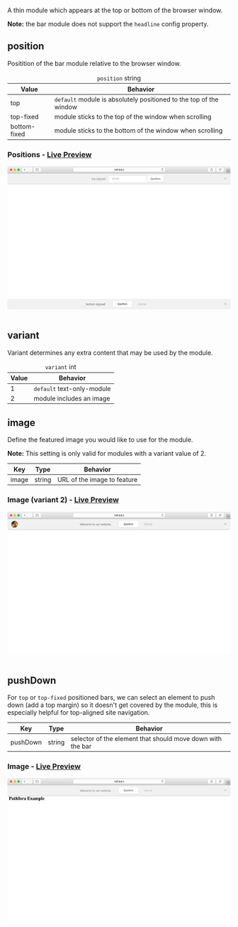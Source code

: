 A thin module which appears at the top or bottom of the browser window.

**Note:** the bar module does not support the `headline` config property.

## position

Positition of the bar module relative to the browser window.

<table>
  <thead>
    <tr>
      <td colspan="2" align="center"><code>position</code> string</td>
    </tr>
    <tr>
      <th>Value</th>
      <th>Behavior</th>
    </tr>
  </thead>
  
  <tr>
    <td>top</td>
    <td><code>default</code> module is absolutely positioned to the top of the window</td>
  </tr>
  <tr>
    <td>top-fixed</td>
    <td>module sticks to the top of the window when scrolling</td>
  </tr>
  <tr>
    <td>bottom-fixed</td>
    <td>module sticks to the bottom of the window when scrolling</td>
  </tr>
</table>

### Positions - [Live Preview](../../examples/preview/layouts/bar/positions.html)

![Position Bar Modules](../examples/img/layouts/bar/positions.png)

<pre data-src="../../examples/src/layouts/bar/positions.js"></pre>


## variant

Variant determines any extra content that may be used by the module.

<table>
  <thead>
    <tr>
      <td colspan="2" align="center"><code>variant</code> int</td>
    </tr>
    <tr>
      <th>Value</th>
      <th>Behavior</th>
    </tr>
  </thead>
  
  <tr>
    <td>1</td>
    <td><code>default</code> text-only-module</td>
  </tr>
  <tr>
    <td>2</td>
    <td>module includes an image</td>
  </tr>
</table>

## image

Define the featured image you would like to use for the module.

**Note:** This setting is only valid for modules with a variant value of 2.

<table>
  <thead>
    <tr>
      <th>Key</th>
      <th>Type</th>
      <th>Behavior</th>
    </tr>
  </thead>
  
  <tr>
    <td>image</td>
    <td>string</td>
    <td>URL of the image to feature</td>
  </tr>
</table>

### Image (variant 2) - [Live Preview](../../examples/preview/layouts/bar/image.html)

![Image Bar Module](../examples/img/layouts/bar/image.png)

<pre data-src="../../examples/src/layouts/bar/image.js"></pre>


## pushDown

For `top` or `top-fixed` positioned bars, we can select an element to push down (add a top margin) so it doesn't get covered by the module, this is especially helpful for top-aligned site navigation.

<table>
  <thead>
    <tr>
      <th>Key</th>
      <th>Type</th>
      <th>Behavior</th>
    </tr>
  </thead>
  
  <tr>
    <td>pushDown</td>
    <td>string</td>
    <td>selector of the element that should move down with the bar</td>
  </tr>
  <tr>
</table>


### Image - [Live Preview](../../examples/preview/layouts/bar/pushdown.html)

![pushDown Bar Module](../examples/img/layouts/bar/pushdown.png)

<pre data-src="../../examples/src/layouts/bar/pushdown.js"></pre>